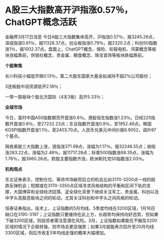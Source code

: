 # A股三大指数高开沪指涨0.57％，ChatGPT概念活跃

金融界3月17日消息
今日A股三大指数集体高开，沪指涨0.57％，报3245.26点，深成指涨0.81％，报11328.37点，创业板指涨0.79％，报2320.2点；科创50指数涨1％，报1002.37点。盘面上，ChatGPT概念、保险、轮毂电机、鸿蒙概念等板块涨幅靠前，供销社概念、贵金属、粮食概念、珠宝首饰等板块跌幅靠前。

**个股聚焦**

长川科技小幅低开跌0.13％，第二大股东国家大基金拟减持不超2％公司股份；

3连板股中润资源低开2.18％；

一带一路板块个股北方国际（4天3板）高开5.33％；

**全球市场**

今日，富时中国A50指数期货开盘涨0.6％。港股恒生指数涨1.23％。日经225指数开盘涨0.8％，至27232.23点；东证指数开盘涨0.8％，至1952.46点。韩国KOSPI指数开盘涨1.1％，至2403.70点。人民币兑美元中间价报6.9052，调升97个基点。

隔夜美股三大指数上涨，道指涨371.98点，涨幅为1.17％，报32246.55点；纳指涨283.22点，涨幅为2.48％，报11717.28点；标普500指数涨68.35点，涨幅为1.76％，报3960.28点。欧股主要指数齐涨，欧洲斯托克50指数涨2.03％。

**机构观点**

东北证券表示，控制仓位、等待市场破而后立的机会比如3170-3200点一线的超跌反弹机会；短期或在3170-3350点区域寻求风格结构的平衡和区间下轨的支撑，大国博弈和全球经济回落、逆全球化背景下继续关注军工、贵金属、科创以及中字头高股息板块之间的轮动，尤其关注科创和中字头之间风格的轮动。

恒泰证券指出，技术上，上证指数的5月均线、5季度均线在3200区域，1月16日缺口在3195-3197；上证指数只要维持在此上方，长趋势均保持向好态势，但如果下破3200区域，则投资者需注意潜在风险。3月，上证指数如果能在不触及3200区域的情况下企稳转强，则市场会更显强势；如果3月就能再次回升至20月均线3300区域，则后市收复5年均线走强的概率大幅增加。

